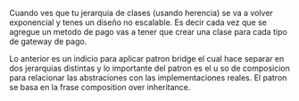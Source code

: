 Cuando ves que tu jerarquia de clases (usando herencia) se va a volver
exponencial y tenes un diseño no escalable. Es decir cada vez que se agregue un 
metodo de pago vas a tener que crear una clase para cada tipo de gateway de pago.

Lo anterior es un indicio para aplicar patron bridge el cual hace separar 
en dos jerarquias distintas y lo importante del patron es el u so de composicion para
relacionar las abstraciones con las implementaciones reales.
El patron se basa en la frase composition over inheritance.